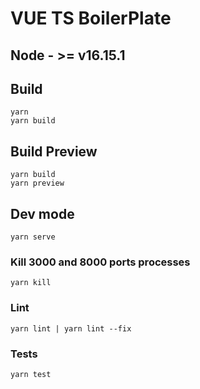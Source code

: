 # VUE TS BoilerPlate

## Node - >= v16.15.1

## Build
```
yarn
yarn build
```

## Build Preview
```
yarn build
yarn preview
```

## Dev mode
```
yarn serve
```

### Kill 3000 and 8000 ports processes
```
yarn kill
```

### Lint
```
yarn lint | yarn lint --fix
```

### Tests
```
yarn test
```
